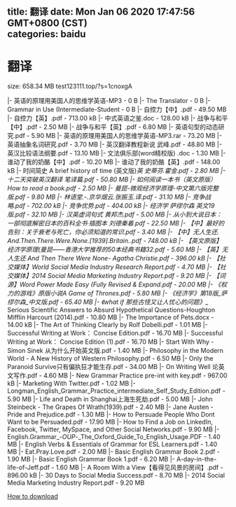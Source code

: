 
title: 翻译
date: Mon Jan 06 2020 17:47:56 GMT+0800 (CST)    
categories: baidu
---

# 翻译
size: 658.34 MB
 test123111.top/?s=1cnoxgA
 
|- 英语的原理用美国人的思维学英语-MP3 - 0 B
|- The Translator - 0 B
|- Grammar in Use (Intermediate-Student - 0 B
|- 自控力【中】.pdf - 49.50 MB
|- 自控力【英】.pdf - 713.00 kB
|- 中式英语之鉴.doc - 128.00 kB
|- 战争与和平【中】.pdf - 2.50 MB
|- 战争与和平【英】.pdf - 6.80 MB
|- 英语句型的动态研究.pdf - 5.90 MB
|- 英语的原理用美国人的思维学英语-MP3.rar - 73.20 MB
|- 英语抽象名词研究.pdf - 3.70 MB
|- 英汉翻译教程新说  武峰.pdf - 48.80 MB
|- 英汉比较语法纲要.pdf - 13.10 MB
|- 文法俱乐部(word精校版) .doc - 1.30 MB
|- 谁动了我的奶酪【中】.pdf - 10.20 MB
|- 谁动了我的奶酪【英】.pdf - 148.00 kB
|- 时间简史 A brief history of time (英文版)_英 史蒂芬.霍金.pdf - 2.80 MB
|- 十二天突破英汉翻译  笔译篇.pdf - 50.80 MB
|- 如何阅读一本书（英文原版）How to read a book.pdf - 2.50 MB
|- 曼昆-微观经济学原理-中文第六版完整版.pdf - 9.80 MB
|- 林语堂.-.京华烟云.张振玉.译.pdf - 31.10 MB
|- 竞争战略.pdf - 702.00 kB
|- 竞争优势.pdf - 404.00 kB
|- 经济学 萨缪尔森 英文19版.pdf - 32.10 MB
|- 汉英虚词句式 黄邦杰.pdf - 5.00 MB
|- 从小到大说日本：一部彻底解密日本的百科全书·插图本 刘德秦着.pdf - 22.50 MB
|- 【中】最好的告别：关于衰老与死亡，你必须知道的常识.pdf - 3.40 MB
|- 【中】无人生还. And.Then.There.Were.None.[1939].Britain..pdf - 748.00 kB
|- 【英文原版】经济学原理(曼昆——香港大学推荐的50本经典书籍32.pdf - 5.60 MB
|- 【英】无人生还 And Then There Were None- Agatha Christie.pdf - 396.00 kB
|- 【社交媒体】World Social Media Industry Research Report.pdf - 4.70 MB
|- 【社交媒体】2014 Social Media Marketing Industry Report.pdf - 9.20 MB
|- 【词源】Word Power Made Easy (Fully Revised & Expand.pdf - 20.00 MB
|- 《权力的游戏》原版小说A Game of Thrones.pdf - 5.80 MB
|- 《经济学》第18版_萨缪尔森_中文版.pdf - 65.40 MB
|- 《what if 那些古怪又让人忧心的问题》__ Serious Scientific Answers to Absurd Hypothetical Questions-Houghton Mifflin Harcourt (2014).pdf - 10.80 MB
|- The Importance of Pets.docx - 14.00 kB
|- The Art of Thinking Clearly by Rolf Dobelli.pdf - 1.01 MB
|- Successful Writing at Work： Concise Edition.pdf - 16.70 MB
|- Successful Writing at Work： Concise Edition (1).pdf - 16.70 MB
|- Start With Why - Simon Sinek 从为什么开始英文版.pdf - 1.40 MB
|- Philosophy in the Modern World - A New History of Western Philosophy.pdf - 6.50 MB
|- Only the Paranoid Survive只有偏执狂才能生存.pdf - 34.00 MB
|- On Writing Well 论英文写作.pdf - 4.60 MB
|- New Grammar Practice pre-int with key.pdf - 967.00 kB
|- Marketing With Twitter.pdf - 1.02 MB
|- Longman_English_Grammar_Practice_intermediate_Self_Study_Edition.pdf - 5.90 MB
|- Life and Death in Shanghai上海生死劫.pdf - 5.00 MB
|- John Steinbeck - The Grapes Of Wrath(1939).pdf - 2.40 MB
|- Jane Austen - Pride and Prejudice.pdf - 1.30 MB
|- How to Persuade People Who Dont Want to be Persuaded.pdf - 17.90 MB
|- How to Find a Job on LinkedIn, Facebook, Twitter, MySpace, and Other Social Networks.pdf - 9.90 MB
|- English.Grammar_-_OUP_-_The_Oxford_Guide_To_English_Usage.PDF - 1.40 MB
|- English Verbs & Essentials of Grammar for ESL Learners.pdf - 1.40 MB
|- Eat.Pray.Love.pdf - 2.00 MB
|- Basic English Grammar Book 2.pdf - 1.90 MB
|- Basic English Grammar Book 1.pdf - 6.20 MB
|- A-day-in-the-life-of-Jeff.pdf - 1.60 MB
|- A Room With a View【看得见风景的房间】.pdf - 896.00 kB
|- 30 Days to Social Media Success.pdf - 8.70 MB
|- 2014 Social Media Marketing Industry Report.pdf - 9.20 MB

[How to download](https://bpcam.bemobtrk.com/go/2ceec3aa-1ca2-46d6-b9ff-aaa5c184517c?jno=226)